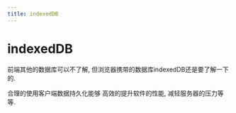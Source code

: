 ```yaml
---
title: indexedDB
---
```


# indexedDB

前端其他的数据库可以不了解, 但浏览器携带的数据库indexedDB还是要了解一下的.

合理的使用客户端数据持久化能够 高效的提升软件的性能, 减轻服务器的压力等等.
